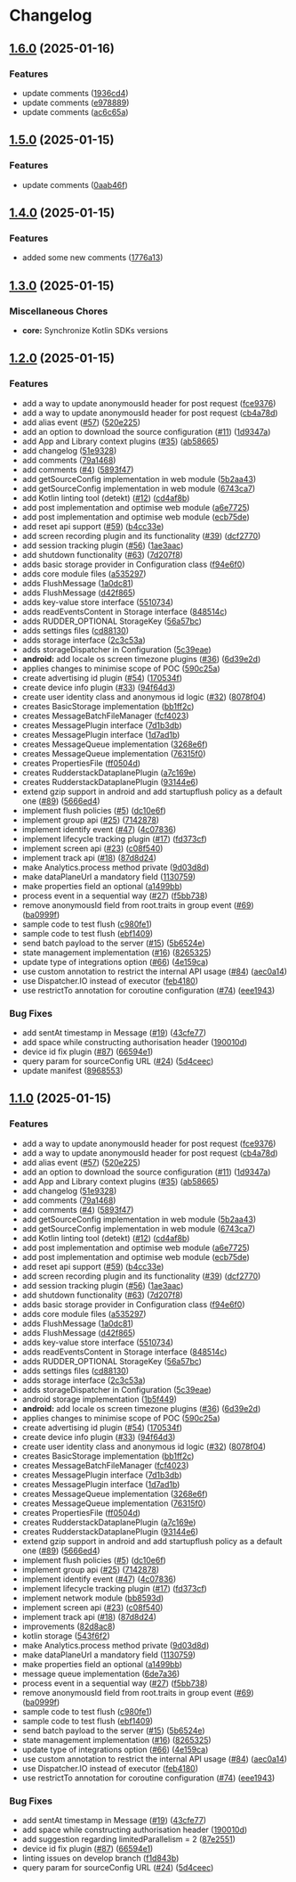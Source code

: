 # Changelog

## [1.6.0](https://github.com/1abhishekpandey/abhishek-kotlin/compare/core-v1.5.0...core-v1.6.0) (2025-01-16)


### Features

* update comments ([1936cd4](https://github.com/1abhishekpandey/abhishek-kotlin/commit/1936cd4c7975cf258271cecb4bcb3deaa6c65fec))
* update comments ([e978889](https://github.com/1abhishekpandey/abhishek-kotlin/commit/e978889a037338232dec1ab39e973d3c4e34b80f))
* update comments ([ac6c65a](https://github.com/1abhishekpandey/abhishek-kotlin/commit/ac6c65a2dc14cb6dcf3e9b6d5c3a06fa0953d746))

## [1.5.0](https://github.com/1abhishekpandey/abhishek-kotlin/compare/core-v1.4.0...core-v1.5.0) (2025-01-15)


### Features

* update comments ([0aab46f](https://github.com/1abhishekpandey/abhishek-kotlin/commit/0aab46fa627a88126fba83b4dcfcbf79a7e36c8b))

## [1.4.0](https://github.com/1abhishekpandey/abhishek-kotlin/compare/core-v1.3.0...core-v1.4.0) (2025-01-15)


### Features

* added some new comments ([1776a13](https://github.com/1abhishekpandey/abhishek-kotlin/commit/1776a13b4e90e2655e98886d80a8a80a8fc86e7f))

## [1.3.0](https://github.com/1abhishekpandey/abhishek-kotlin/compare/core-v1.2.0...core-v1.3.0) (2025-01-15)


### Miscellaneous Chores

* **core:** Synchronize Kotlin SDKs versions

## [1.2.0](https://github.com/1abhishekpandey/abhishek-kotlin/compare/core-v1.1.0...core-v1.2.0) (2025-01-15)


### Features

* add a way to update anonymousId header for post request ([fce9376](https://github.com/1abhishekpandey/abhishek-kotlin/commit/fce9376aab519b2e7d222f52a90aedfaf8d51f3d))
* add a way to update anonymousId header for post request ([cb4a78d](https://github.com/1abhishekpandey/abhishek-kotlin/commit/cb4a78db7f4e57bfaa90f25e5c4b2da36cc23eb5))
* add alias event ([#57](https://github.com/1abhishekpandey/abhishek-kotlin/issues/57)) ([520e225](https://github.com/1abhishekpandey/abhishek-kotlin/commit/520e2254db860eee126a7ddde2ee6285697f99fb))
* add an option to download the source configuration ([#11](https://github.com/1abhishekpandey/abhishek-kotlin/issues/11)) ([1d9347a](https://github.com/1abhishekpandey/abhishek-kotlin/commit/1d9347af2dab641726d165016fe21d3dbef41565))
* add App and Library context plugins ([#35](https://github.com/1abhishekpandey/abhishek-kotlin/issues/35)) ([ab58665](https://github.com/1abhishekpandey/abhishek-kotlin/commit/ab5866584e38f5bdb8c01a545be6f8256fb2db48))
* add changelog ([51e9328](https://github.com/1abhishekpandey/abhishek-kotlin/commit/51e9328477cfc6037a01b14ae90517d8e0424a1c))
* add comments ([79a1468](https://github.com/1abhishekpandey/abhishek-kotlin/commit/79a14688fb1a9a89daa4f01ef274f62a9d1ba743))
* add comments ([#4](https://github.com/1abhishekpandey/abhishek-kotlin/issues/4)) ([5893f47](https://github.com/1abhishekpandey/abhishek-kotlin/commit/5893f47b76fdd31b04c6925b48625b8f6ba8617f))
* add getSourceConfig implementation in web module ([5b2aa43](https://github.com/1abhishekpandey/abhishek-kotlin/commit/5b2aa43827eee120df492cc94d70110d8d8ab26a))
* add getSourceConfig implementation in web module ([6743ca7](https://github.com/1abhishekpandey/abhishek-kotlin/commit/6743ca7a138e653f2fefcc8ce9e1256ecde6a8a5))
* add Kotlin linting tool (detekt) ([#12](https://github.com/1abhishekpandey/abhishek-kotlin/issues/12)) ([cd4af8b](https://github.com/1abhishekpandey/abhishek-kotlin/commit/cd4af8ba62a2268cbde4b20f63b0e5dd813b2054))
* add post implementation and optimise web module ([a6e7725](https://github.com/1abhishekpandey/abhishek-kotlin/commit/a6e77259a155fbf240b61246a150ba2bc870d684))
* add post implementation and optimise web module ([ecb75de](https://github.com/1abhishekpandey/abhishek-kotlin/commit/ecb75de20e69be6121094960f7d704bd9829cf5d))
* add reset api support ([#59](https://github.com/1abhishekpandey/abhishek-kotlin/issues/59)) ([b4cc33e](https://github.com/1abhishekpandey/abhishek-kotlin/commit/b4cc33edcfeb3ecce9c2acc6fd80f79f3a0d76ca))
* add screen recording plugin and its functionality ([#39](https://github.com/1abhishekpandey/abhishek-kotlin/issues/39)) ([dcf2770](https://github.com/1abhishekpandey/abhishek-kotlin/commit/dcf277062d2b81b9ae823c7be68ca6c0940bce82))
* add session tracking plugin ([#56](https://github.com/1abhishekpandey/abhishek-kotlin/issues/56)) ([1ae3aac](https://github.com/1abhishekpandey/abhishek-kotlin/commit/1ae3aac7c4d7aa8383e480b132ea7da4c7545b55))
* add shutdown functionality ([#63](https://github.com/1abhishekpandey/abhishek-kotlin/issues/63)) ([7d207f8](https://github.com/1abhishekpandey/abhishek-kotlin/commit/7d207f895aae47974e447ba5a5b4b0f1a0933fda))
* adds basic storage provider in Configuration class ([f94e6f0](https://github.com/1abhishekpandey/abhishek-kotlin/commit/f94e6f01b50c336bab7a38b95de6353194e8675c))
* adds core module files ([a535297](https://github.com/1abhishekpandey/abhishek-kotlin/commit/a535297981fee0dc5a62a3e7683528ca6c727422))
* adds FlushMessage ([1a0dc81](https://github.com/1abhishekpandey/abhishek-kotlin/commit/1a0dc81a5d30331a22a56ca9d7ba1c8ed494e036))
* adds FlushMessage ([d42f865](https://github.com/1abhishekpandey/abhishek-kotlin/commit/d42f865da60f46bf4e5c2b8b869d19f85329147a))
* adds key-value store interface ([5510734](https://github.com/1abhishekpandey/abhishek-kotlin/commit/5510734382f388458f559fe14fe3b960b583be66))
* adds readEventsContent in Storage interface ([848514c](https://github.com/1abhishekpandey/abhishek-kotlin/commit/848514c2399c9fef9943d31c1e243d2084f46ecb))
* adds RUDDER_OPTIONAL StorageKey ([56a57bc](https://github.com/1abhishekpandey/abhishek-kotlin/commit/56a57bc9fe0dd5c6147e3f10a102ebdd95e573e2))
* adds settings files ([cd88130](https://github.com/1abhishekpandey/abhishek-kotlin/commit/cd88130b20f7901a022083844249df935d91338f))
* adds storage interface ([2c3c53a](https://github.com/1abhishekpandey/abhishek-kotlin/commit/2c3c53a30dbd06d727ae6abd9e2255cda1fec9fb))
* adds storageDispatcher in Configuration ([5c39eae](https://github.com/1abhishekpandey/abhishek-kotlin/commit/5c39eae8be06af1b9d77b27ccbf217b0db30e506))
* **android:** add locale os screen timezone plugins ([#36](https://github.com/1abhishekpandey/abhishek-kotlin/issues/36)) ([6d39e2d](https://github.com/1abhishekpandey/abhishek-kotlin/commit/6d39e2d8fbbceb84edbfdda4019c0477d89ccfea))
* applies changes to minimise scope of POC ([590c25a](https://github.com/1abhishekpandey/abhishek-kotlin/commit/590c25a6ccf78ae7871a5252966d96c4a9ce9a1e))
* create advertising id plugin ([#54](https://github.com/1abhishekpandey/abhishek-kotlin/issues/54)) ([170534f](https://github.com/1abhishekpandey/abhishek-kotlin/commit/170534f47a47421aec43834d48867ce1845af0c1))
* create device info plugin ([#33](https://github.com/1abhishekpandey/abhishek-kotlin/issues/33)) ([94f64d3](https://github.com/1abhishekpandey/abhishek-kotlin/commit/94f64d32a02fd7a7cdcfceb9eb94fed52f8db69b))
* create user identity class and anonymous id logic ([#32](https://github.com/1abhishekpandey/abhishek-kotlin/issues/32)) ([8078f04](https://github.com/1abhishekpandey/abhishek-kotlin/commit/8078f04bb80b10f5fa7c3b9d977f38342f8b1866))
* creates BasicStorage implementation ([bb1ff2c](https://github.com/1abhishekpandey/abhishek-kotlin/commit/bb1ff2cfede09caa5bb7c0a55b4da2cc12838f3c))
* creates MessageBatchFileManager ([fcf4023](https://github.com/1abhishekpandey/abhishek-kotlin/commit/fcf40234572800fe2b60c2300034910e66859142))
* creates MessagePlugin interface ([7d1b3db](https://github.com/1abhishekpandey/abhishek-kotlin/commit/7d1b3db42bc2fbf13f869eb1147beeefd7d31a40))
* creates MessagePlugin interface ([1d7ad1b](https://github.com/1abhishekpandey/abhishek-kotlin/commit/1d7ad1bbbc76cf61e27f1eb66a21cae67649a16b))
* creates MessageQueue implementation ([3268e6f](https://github.com/1abhishekpandey/abhishek-kotlin/commit/3268e6fab570d0efcbe6822a63fca71d460094ec))
* creates MessageQueue implementation ([76315f0](https://github.com/1abhishekpandey/abhishek-kotlin/commit/76315f03a592ff241a80c807e4fbfb965f579aac))
* creates PropertiesFile ([ff0504d](https://github.com/1abhishekpandey/abhishek-kotlin/commit/ff0504ddb99b51ef1e79845bdeeee521416e7c8c))
* creates RudderstackDataplanePlugin ([a7c169e](https://github.com/1abhishekpandey/abhishek-kotlin/commit/a7c169e373368d3194c1d9dcb6b6317b0746a32a))
* creates RudderstackDataplanePlugin ([93144e6](https://github.com/1abhishekpandey/abhishek-kotlin/commit/93144e6ff56d3b7f964a5c4e83b9cd9fea987c3c))
* extend gzip support in android and add startupflush policy as a default one ([#89](https://github.com/1abhishekpandey/abhishek-kotlin/issues/89)) ([5666ed4](https://github.com/1abhishekpandey/abhishek-kotlin/commit/5666ed493a909c1bd6fb10eb0ea0f18e754a6b77))
* implement flush policies ([#5](https://github.com/1abhishekpandey/abhishek-kotlin/issues/5)) ([dc10e6f](https://github.com/1abhishekpandey/abhishek-kotlin/commit/dc10e6f4468482550e23694013e78452f61aedb8))
* implement group api ([#25](https://github.com/1abhishekpandey/abhishek-kotlin/issues/25)) ([7142878](https://github.com/1abhishekpandey/abhishek-kotlin/commit/7142878c0a8ebdddbd4285e0d8cc5917b64b9559))
* implement identify event ([#47](https://github.com/1abhishekpandey/abhishek-kotlin/issues/47)) ([4c07836](https://github.com/1abhishekpandey/abhishek-kotlin/commit/4c07836f81d943a2a38d5c6d360d706f5256562c))
* implement lifecycle tracking plugin ([#17](https://github.com/1abhishekpandey/abhishek-kotlin/issues/17)) ([fd373cf](https://github.com/1abhishekpandey/abhishek-kotlin/commit/fd373cf08eac3ba0e699d4db77a1244d94c56212))
* implement screen api ([#23](https://github.com/1abhishekpandey/abhishek-kotlin/issues/23)) ([c08f540](https://github.com/1abhishekpandey/abhishek-kotlin/commit/c08f5404073dd6e06c0b4f5c128dfe9c9a309a0a))
* implement track api ([#18](https://github.com/1abhishekpandey/abhishek-kotlin/issues/18)) ([87d8d24](https://github.com/1abhishekpandey/abhishek-kotlin/commit/87d8d24bbf6ceb54cb5159819020b85947426371))
* make Analytics.process method private ([9d03d8d](https://github.com/1abhishekpandey/abhishek-kotlin/commit/9d03d8d9a00838403ac466b5309c006104223164))
* make dataPlaneUrl a mandatory field ([1130759](https://github.com/1abhishekpandey/abhishek-kotlin/commit/11307594ef1871e1b5a8a2c2a26c842a77a56aa5))
* make properties field an optional ([a1499bb](https://github.com/1abhishekpandey/abhishek-kotlin/commit/a1499bb1bd266b8fa98576603f8158696b594953))
* process event in a sequential way ([#27](https://github.com/1abhishekpandey/abhishek-kotlin/issues/27)) ([f5bb738](https://github.com/1abhishekpandey/abhishek-kotlin/commit/f5bb738d551de52c5be6084b2eb86353c97307cd))
* remove anonymousId field from root.traits in group event ([#69](https://github.com/1abhishekpandey/abhishek-kotlin/issues/69)) ([ba0999f](https://github.com/1abhishekpandey/abhishek-kotlin/commit/ba0999f9a820f69a9fa08c2781e34accf1e45a79))
* sample code to test flush ([c980fe1](https://github.com/1abhishekpandey/abhishek-kotlin/commit/c980fe1380e285d3790e6e2ab50743591f61315f))
* sample code to test flush ([ebf1409](https://github.com/1abhishekpandey/abhishek-kotlin/commit/ebf14097ea00e5ef99ba2a113c5039457cba60c0))
* send batch payload to the server ([#15](https://github.com/1abhishekpandey/abhishek-kotlin/issues/15)) ([5b6524e](https://github.com/1abhishekpandey/abhishek-kotlin/commit/5b6524eebaa6de14fafbd40052a85eea26465e38))
* state management implementation ([#16](https://github.com/1abhishekpandey/abhishek-kotlin/issues/16)) ([8265325](https://github.com/1abhishekpandey/abhishek-kotlin/commit/8265325b2dc7654f273105bb6b0bd7994d4daa9d))
* update type of integrations option ([#66](https://github.com/1abhishekpandey/abhishek-kotlin/issues/66)) ([4e159ca](https://github.com/1abhishekpandey/abhishek-kotlin/commit/4e159cac3e87ab76fc265eaec942013b8cdf9c99))
* use custom annotation to restrict the internal API usage ([#84](https://github.com/1abhishekpandey/abhishek-kotlin/issues/84)) ([aec0a14](https://github.com/1abhishekpandey/abhishek-kotlin/commit/aec0a143307210d6ec7a3bd174d7dc38d52931a3))
* use Dispatcher.IO instead of executor ([feb4180](https://github.com/1abhishekpandey/abhishek-kotlin/commit/feb4180d113c8ae6a2c13cfce704ecb73c71d5ec))
* use restrictTo annotation for coroutine configuration ([#74](https://github.com/1abhishekpandey/abhishek-kotlin/issues/74)) ([eee1943](https://github.com/1abhishekpandey/abhishek-kotlin/commit/eee1943579b06ff450a01c02091cacb620891597))


### Bug Fixes

* add sentAt timestamp in Message ([#19](https://github.com/1abhishekpandey/abhishek-kotlin/issues/19)) ([43cfe77](https://github.com/1abhishekpandey/abhishek-kotlin/commit/43cfe771d1495cb0b888e1b368356dbfbe13e450))
* add space while constructing authorisation header ([190010d](https://github.com/1abhishekpandey/abhishek-kotlin/commit/190010d62b6fbf3479fb9cd613107a3f45bb65f5))
* device id fix plugin ([#87](https://github.com/1abhishekpandey/abhishek-kotlin/issues/87)) ([66594e1](https://github.com/1abhishekpandey/abhishek-kotlin/commit/66594e1042c0f6dd68338051abda7addced5f1b7))
* query param for sourceConfig URL ([#24](https://github.com/1abhishekpandey/abhishek-kotlin/issues/24)) ([5d4ceec](https://github.com/1abhishekpandey/abhishek-kotlin/commit/5d4ceec8184a5a8f0c82ffa8209a14366f79a1cd))
* update manifest ([8968553](https://github.com/1abhishekpandey/abhishek-kotlin/commit/8968553def4df1584f1fc6e50128eb7ded32bb39))

## [1.1.0](https://github.com/1abhishekpandey/abhishek-kotlin/compare/core-v1.0.0...core-v1.1.0) (2025-01-15)


### Features

* add a way to update anonymousId header for post request ([fce9376](https://github.com/1abhishekpandey/abhishek-kotlin/commit/fce9376aab519b2e7d222f52a90aedfaf8d51f3d))
* add a way to update anonymousId header for post request ([cb4a78d](https://github.com/1abhishekpandey/abhishek-kotlin/commit/cb4a78db7f4e57bfaa90f25e5c4b2da36cc23eb5))
* add alias event ([#57](https://github.com/1abhishekpandey/abhishek-kotlin/issues/57)) ([520e225](https://github.com/1abhishekpandey/abhishek-kotlin/commit/520e2254db860eee126a7ddde2ee6285697f99fb))
* add an option to download the source configuration ([#11](https://github.com/1abhishekpandey/abhishek-kotlin/issues/11)) ([1d9347a](https://github.com/1abhishekpandey/abhishek-kotlin/commit/1d9347af2dab641726d165016fe21d3dbef41565))
* add App and Library context plugins ([#35](https://github.com/1abhishekpandey/abhishek-kotlin/issues/35)) ([ab58665](https://github.com/1abhishekpandey/abhishek-kotlin/commit/ab5866584e38f5bdb8c01a545be6f8256fb2db48))
* add changelog ([51e9328](https://github.com/1abhishekpandey/abhishek-kotlin/commit/51e9328477cfc6037a01b14ae90517d8e0424a1c))
* add comments ([79a1468](https://github.com/1abhishekpandey/abhishek-kotlin/commit/79a14688fb1a9a89daa4f01ef274f62a9d1ba743))
* add comments ([#4](https://github.com/1abhishekpandey/abhishek-kotlin/issues/4)) ([5893f47](https://github.com/1abhishekpandey/abhishek-kotlin/commit/5893f47b76fdd31b04c6925b48625b8f6ba8617f))
* add getSourceConfig implementation in web module ([5b2aa43](https://github.com/1abhishekpandey/abhishek-kotlin/commit/5b2aa43827eee120df492cc94d70110d8d8ab26a))
* add getSourceConfig implementation in web module ([6743ca7](https://github.com/1abhishekpandey/abhishek-kotlin/commit/6743ca7a138e653f2fefcc8ce9e1256ecde6a8a5))
* add Kotlin linting tool (detekt) ([#12](https://github.com/1abhishekpandey/abhishek-kotlin/issues/12)) ([cd4af8b](https://github.com/1abhishekpandey/abhishek-kotlin/commit/cd4af8ba62a2268cbde4b20f63b0e5dd813b2054))
* add post implementation and optimise web module ([a6e7725](https://github.com/1abhishekpandey/abhishek-kotlin/commit/a6e77259a155fbf240b61246a150ba2bc870d684))
* add post implementation and optimise web module ([ecb75de](https://github.com/1abhishekpandey/abhishek-kotlin/commit/ecb75de20e69be6121094960f7d704bd9829cf5d))
* add reset api support ([#59](https://github.com/1abhishekpandey/abhishek-kotlin/issues/59)) ([b4cc33e](https://github.com/1abhishekpandey/abhishek-kotlin/commit/b4cc33edcfeb3ecce9c2acc6fd80f79f3a0d76ca))
* add screen recording plugin and its functionality ([#39](https://github.com/1abhishekpandey/abhishek-kotlin/issues/39)) ([dcf2770](https://github.com/1abhishekpandey/abhishek-kotlin/commit/dcf277062d2b81b9ae823c7be68ca6c0940bce82))
* add session tracking plugin ([#56](https://github.com/1abhishekpandey/abhishek-kotlin/issues/56)) ([1ae3aac](https://github.com/1abhishekpandey/abhishek-kotlin/commit/1ae3aac7c4d7aa8383e480b132ea7da4c7545b55))
* add shutdown functionality ([#63](https://github.com/1abhishekpandey/abhishek-kotlin/issues/63)) ([7d207f8](https://github.com/1abhishekpandey/abhishek-kotlin/commit/7d207f895aae47974e447ba5a5b4b0f1a0933fda))
* adds basic storage provider in Configuration class ([f94e6f0](https://github.com/1abhishekpandey/abhishek-kotlin/commit/f94e6f01b50c336bab7a38b95de6353194e8675c))
* adds core module files ([a535297](https://github.com/1abhishekpandey/abhishek-kotlin/commit/a535297981fee0dc5a62a3e7683528ca6c727422))
* adds FlushMessage ([1a0dc81](https://github.com/1abhishekpandey/abhishek-kotlin/commit/1a0dc81a5d30331a22a56ca9d7ba1c8ed494e036))
* adds FlushMessage ([d42f865](https://github.com/1abhishekpandey/abhishek-kotlin/commit/d42f865da60f46bf4e5c2b8b869d19f85329147a))
* adds key-value store interface ([5510734](https://github.com/1abhishekpandey/abhishek-kotlin/commit/5510734382f388458f559fe14fe3b960b583be66))
* adds readEventsContent in Storage interface ([848514c](https://github.com/1abhishekpandey/abhishek-kotlin/commit/848514c2399c9fef9943d31c1e243d2084f46ecb))
* adds RUDDER_OPTIONAL StorageKey ([56a57bc](https://github.com/1abhishekpandey/abhishek-kotlin/commit/56a57bc9fe0dd5c6147e3f10a102ebdd95e573e2))
* adds settings files ([cd88130](https://github.com/1abhishekpandey/abhishek-kotlin/commit/cd88130b20f7901a022083844249df935d91338f))
* adds storage interface ([2c3c53a](https://github.com/1abhishekpandey/abhishek-kotlin/commit/2c3c53a30dbd06d727ae6abd9e2255cda1fec9fb))
* adds storageDispatcher in Configuration ([5c39eae](https://github.com/1abhishekpandey/abhishek-kotlin/commit/5c39eae8be06af1b9d77b27ccbf217b0db30e506))
* android storage implementation ([1b5f449](https://github.com/1abhishekpandey/abhishek-kotlin/commit/1b5f449439d97e756e83898e729a1682cd7b37ee))
* **android:** add locale os screen timezone plugins ([#36](https://github.com/1abhishekpandey/abhishek-kotlin/issues/36)) ([6d39e2d](https://github.com/1abhishekpandey/abhishek-kotlin/commit/6d39e2d8fbbceb84edbfdda4019c0477d89ccfea))
* applies changes to minimise scope of POC ([590c25a](https://github.com/1abhishekpandey/abhishek-kotlin/commit/590c25a6ccf78ae7871a5252966d96c4a9ce9a1e))
* create advertising id plugin ([#54](https://github.com/1abhishekpandey/abhishek-kotlin/issues/54)) ([170534f](https://github.com/1abhishekpandey/abhishek-kotlin/commit/170534f47a47421aec43834d48867ce1845af0c1))
* create device info plugin ([#33](https://github.com/1abhishekpandey/abhishek-kotlin/issues/33)) ([94f64d3](https://github.com/1abhishekpandey/abhishek-kotlin/commit/94f64d32a02fd7a7cdcfceb9eb94fed52f8db69b))
* create user identity class and anonymous id logic ([#32](https://github.com/1abhishekpandey/abhishek-kotlin/issues/32)) ([8078f04](https://github.com/1abhishekpandey/abhishek-kotlin/commit/8078f04bb80b10f5fa7c3b9d977f38342f8b1866))
* creates BasicStorage implementation ([bb1ff2c](https://github.com/1abhishekpandey/abhishek-kotlin/commit/bb1ff2cfede09caa5bb7c0a55b4da2cc12838f3c))
* creates MessageBatchFileManager ([fcf4023](https://github.com/1abhishekpandey/abhishek-kotlin/commit/fcf40234572800fe2b60c2300034910e66859142))
* creates MessagePlugin interface ([7d1b3db](https://github.com/1abhishekpandey/abhishek-kotlin/commit/7d1b3db42bc2fbf13f869eb1147beeefd7d31a40))
* creates MessagePlugin interface ([1d7ad1b](https://github.com/1abhishekpandey/abhishek-kotlin/commit/1d7ad1bbbc76cf61e27f1eb66a21cae67649a16b))
* creates MessageQueue implementation ([3268e6f](https://github.com/1abhishekpandey/abhishek-kotlin/commit/3268e6fab570d0efcbe6822a63fca71d460094ec))
* creates MessageQueue implementation ([76315f0](https://github.com/1abhishekpandey/abhishek-kotlin/commit/76315f03a592ff241a80c807e4fbfb965f579aac))
* creates PropertiesFile ([ff0504d](https://github.com/1abhishekpandey/abhishek-kotlin/commit/ff0504ddb99b51ef1e79845bdeeee521416e7c8c))
* creates RudderstackDataplanePlugin ([a7c169e](https://github.com/1abhishekpandey/abhishek-kotlin/commit/a7c169e373368d3194c1d9dcb6b6317b0746a32a))
* creates RudderstackDataplanePlugin ([93144e6](https://github.com/1abhishekpandey/abhishek-kotlin/commit/93144e6ff56d3b7f964a5c4e83b9cd9fea987c3c))
* extend gzip support in android and add startupflush policy as a default one ([#89](https://github.com/1abhishekpandey/abhishek-kotlin/issues/89)) ([5666ed4](https://github.com/1abhishekpandey/abhishek-kotlin/commit/5666ed493a909c1bd6fb10eb0ea0f18e754a6b77))
* implement flush policies ([#5](https://github.com/1abhishekpandey/abhishek-kotlin/issues/5)) ([dc10e6f](https://github.com/1abhishekpandey/abhishek-kotlin/commit/dc10e6f4468482550e23694013e78452f61aedb8))
* implement group api ([#25](https://github.com/1abhishekpandey/abhishek-kotlin/issues/25)) ([7142878](https://github.com/1abhishekpandey/abhishek-kotlin/commit/7142878c0a8ebdddbd4285e0d8cc5917b64b9559))
* implement identify event ([#47](https://github.com/1abhishekpandey/abhishek-kotlin/issues/47)) ([4c07836](https://github.com/1abhishekpandey/abhishek-kotlin/commit/4c07836f81d943a2a38d5c6d360d706f5256562c))
* implement lifecycle tracking plugin ([#17](https://github.com/1abhishekpandey/abhishek-kotlin/issues/17)) ([fd373cf](https://github.com/1abhishekpandey/abhishek-kotlin/commit/fd373cf08eac3ba0e699d4db77a1244d94c56212))
* implement network module ([bb8593d](https://github.com/1abhishekpandey/abhishek-kotlin/commit/bb8593df5a6b42033a8b1c772bcc49481243f2e3))
* implement screen api ([#23](https://github.com/1abhishekpandey/abhishek-kotlin/issues/23)) ([c08f540](https://github.com/1abhishekpandey/abhishek-kotlin/commit/c08f5404073dd6e06c0b4f5c128dfe9c9a309a0a))
* implement track api ([#18](https://github.com/1abhishekpandey/abhishek-kotlin/issues/18)) ([87d8d24](https://github.com/1abhishekpandey/abhishek-kotlin/commit/87d8d24bbf6ceb54cb5159819020b85947426371))
* improvements ([82d8ac8](https://github.com/1abhishekpandey/abhishek-kotlin/commit/82d8ac89e39854b1da712fe089c11701a3838804))
* kotlin storage ([543f6f2](https://github.com/1abhishekpandey/abhishek-kotlin/commit/543f6f2205f4efec2f315e1e708597d9f54af5f3))
* make Analytics.process method private ([9d03d8d](https://github.com/1abhishekpandey/abhishek-kotlin/commit/9d03d8d9a00838403ac466b5309c006104223164))
* make dataPlaneUrl a mandatory field ([1130759](https://github.com/1abhishekpandey/abhishek-kotlin/commit/11307594ef1871e1b5a8a2c2a26c842a77a56aa5))
* make properties field an optional ([a1499bb](https://github.com/1abhishekpandey/abhishek-kotlin/commit/a1499bb1bd266b8fa98576603f8158696b594953))
* message queue implementation ([6de7a36](https://github.com/1abhishekpandey/abhishek-kotlin/commit/6de7a36623d44e611ce4a6344c3870bf333caaaf))
* process event in a sequential way ([#27](https://github.com/1abhishekpandey/abhishek-kotlin/issues/27)) ([f5bb738](https://github.com/1abhishekpandey/abhishek-kotlin/commit/f5bb738d551de52c5be6084b2eb86353c97307cd))
* remove anonymousId field from root.traits in group event ([#69](https://github.com/1abhishekpandey/abhishek-kotlin/issues/69)) ([ba0999f](https://github.com/1abhishekpandey/abhishek-kotlin/commit/ba0999f9a820f69a9fa08c2781e34accf1e45a79))
* sample code to test flush ([c980fe1](https://github.com/1abhishekpandey/abhishek-kotlin/commit/c980fe1380e285d3790e6e2ab50743591f61315f))
* sample code to test flush ([ebf1409](https://github.com/1abhishekpandey/abhishek-kotlin/commit/ebf14097ea00e5ef99ba2a113c5039457cba60c0))
* send batch payload to the server ([#15](https://github.com/1abhishekpandey/abhishek-kotlin/issues/15)) ([5b6524e](https://github.com/1abhishekpandey/abhishek-kotlin/commit/5b6524eebaa6de14fafbd40052a85eea26465e38))
* state management implementation ([#16](https://github.com/1abhishekpandey/abhishek-kotlin/issues/16)) ([8265325](https://github.com/1abhishekpandey/abhishek-kotlin/commit/8265325b2dc7654f273105bb6b0bd7994d4daa9d))
* update type of integrations option ([#66](https://github.com/1abhishekpandey/abhishek-kotlin/issues/66)) ([4e159ca](https://github.com/1abhishekpandey/abhishek-kotlin/commit/4e159cac3e87ab76fc265eaec942013b8cdf9c99))
* use custom annotation to restrict the internal API usage ([#84](https://github.com/1abhishekpandey/abhishek-kotlin/issues/84)) ([aec0a14](https://github.com/1abhishekpandey/abhishek-kotlin/commit/aec0a143307210d6ec7a3bd174d7dc38d52931a3))
* use Dispatcher.IO instead of executor ([feb4180](https://github.com/1abhishekpandey/abhishek-kotlin/commit/feb4180d113c8ae6a2c13cfce704ecb73c71d5ec))
* use restrictTo annotation for coroutine configuration ([#74](https://github.com/1abhishekpandey/abhishek-kotlin/issues/74)) ([eee1943](https://github.com/1abhishekpandey/abhishek-kotlin/commit/eee1943579b06ff450a01c02091cacb620891597))


### Bug Fixes

* add sentAt timestamp in Message ([#19](https://github.com/1abhishekpandey/abhishek-kotlin/issues/19)) ([43cfe77](https://github.com/1abhishekpandey/abhishek-kotlin/commit/43cfe771d1495cb0b888e1b368356dbfbe13e450))
* add space while constructing authorisation header ([190010d](https://github.com/1abhishekpandey/abhishek-kotlin/commit/190010d62b6fbf3479fb9cd613107a3f45bb65f5))
* add suggestion regarding limitedParallelism = 2 ([87e2551](https://github.com/1abhishekpandey/abhishek-kotlin/commit/87e2551e96e1b901664f97d3be3f4f026632c5f8))
* device id fix plugin ([#87](https://github.com/1abhishekpandey/abhishek-kotlin/issues/87)) ([66594e1](https://github.com/1abhishekpandey/abhishek-kotlin/commit/66594e1042c0f6dd68338051abda7addced5f1b7))
* linting issues on develop branch ([f1d843b](https://github.com/1abhishekpandey/abhishek-kotlin/commit/f1d843b37f15ebc47a820335e1c00c76ce85463f))
* query param for sourceConfig URL ([#24](https://github.com/1abhishekpandey/abhishek-kotlin/issues/24)) ([5d4ceec](https://github.com/1abhishekpandey/abhishek-kotlin/commit/5d4ceec8184a5a8f0c82ffa8209a14366f79a1cd))
